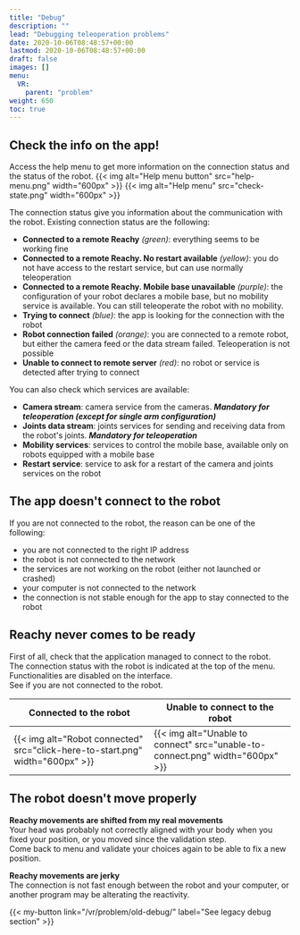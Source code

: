 ```yaml
---
title: "Debug"
description: ""
lead: "Debugging teleoperation problems"
date: 2020-10-06T08:48:57+00:00
lastmod: 2020-10-06T08:48:57+00:00
draft: false
images: []
menu:
  VR:
    parent: "problem"
weight: 650
toc: true
---
```


## Check the info on the app!
Access the help menu to get more information on the connection status and the status of the robot.
{{< img alt="Help menu button" src="help-menu.png" width="600px" >}}
{{< img alt="Help menu" src="check-state.png" width="600px" >}}

The connection status give you information about the communication with the robot. Existing connection status are the following:
* **Connected to a remote Reachy** *(green)*: everything seems to be working fine
* **Connected to a remote Reachy. No restart available** *(yellow)*: you do not have access to the restart service, but can use normally teleoperation
* **Connected to a remote Reachy. Mobile base unavailable** *(purple)*: the configuration of your robot declares a mobile base, but no mobility service is available. You can still teleoperate the robot with no mobility.
* **Trying to connect** *(blue)*: the app is looking for the connection with the robot
* **Robot connection failed** *(orange)*: you are connected to a remote robot, but either the camera feed or the data stream failed. Teleoperation is not possible
* **Unable to connect to remote server** *(red)*: no robot or service is detected after trying to connect

You can also check which services are available:
* **Camera stream**: camera service from the cameras. ***Mandatory for teleoperation (except for single arm configuration)***
* **Joints data stream**: joints services for sending and receiving data from the robot's joints. ***Mandatory for teleoperation***
* **Mobility services**: services to control the mobile base, available only on robots equipped with a mobile base
* **Restart service**: service to ask for a restart of the camera and joints services on the robot

## The app doesn't connect to the robot

If you are not connected to the robot, the reason can be one of the following:
* you are not connected to the right IP address
* the robot is not connected to the network
* the services are not working on the robot (either not launched or crashed)
* your computer is not connected to the network
* the connection is not stable enough for the app to stay connected to the robot

## Reachy never comes to be ready

First of all, check that the application managed to connect to the robot.  
The connection status with the robot is indicated at the top of the menu.
Functionalities are disabled on the interface.  
See  if you are not connected to the robot.  

|Connected to the robot|Unable to connect to the robot|
|----------------------|------------------------------|
|{{< img alt="Robot connected" src="click-here-to-start.png" width="600px" >}}|{{< img alt="Unable to connect" src="unable-to-connect.png" width="600px" >}}|



## The robot doesn't move properly
**Reachy movements are shifted from my real movements**  
Your head was probably not correctly aligned with your body when you fixed your position, or you moved since the validation step.  
Come back to menu and validate your choices again to be able to fix a new position.  

**Reachy movements are jerky**  
The connection is not fast enough between the robot and your computer, or another program may be alterating the reactivity.  

{{< my-button link="/vr/problem/old-debug/" label="See legacy debug section" >}}